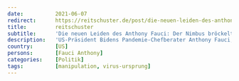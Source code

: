 ```yaml
---
date:          2021-06-07
redirect:      https://reitschuster.de/post/die-neuen-leiden-des-anthony-fauci-der-nimbus-broeckelt/
title:         reitschuster
subtitle:      'Die neuen Leiden des Anthony Fauci: Der Nimbus bröckelt'
description:   'US-Präsident Bidens Pandemie-Chefberater Anthony Fauci, eine Art US-Ausgabe von Drosten, ist in der Coronakrise zur umstrittenen Figur geworden. Nun bringen ihn tausende, jüngst für die Öffentlichkeit freigegebene, E-Mails in Bedrängnis. Republikaner werfen Fauci Vertuschung vor. Von Christian Euler'
country:       [US]
persons:       [Fauci Anthony]
categories:    [Politik]
tags:          [manipulation, virus-ursprung]
---
```


